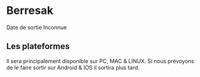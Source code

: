# Berresak
Date de sortie Inconnue

## Les plateformes
Il sera principalement disponible sur PC, MAC & LINUX.
Si nous prévoyons de le faire sortir sur Android & IOS il sortira plus tard.
